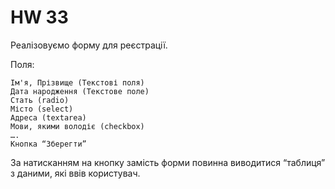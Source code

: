 # HW 33
Реалізовуємо форму для реєстрації.

Поля:

    Ім'я, Прізвище (Текстові поля)
    Дата народження (Текстове поле)
    Стать (radio)
    Місто (select)
    Адреса (textarea)
    Мови, якими володіє (checkbox)
    ….
    Кнопка “Зберегти”


За натисканням на кнопку замість форми повинна виводитися “таблиця” з даними, які ввів користувач.